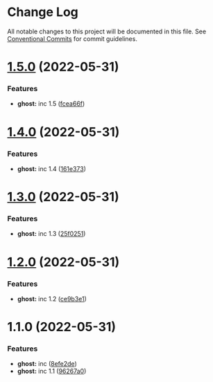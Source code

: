 # Change Log

All notable changes to this project will be documented in this file.
See [Conventional Commits](https://conventionalcommits.org) for commit guidelines.

# [1.5.0](https://github.com/dbasilioesp/lerna-learning/compare/v1.4.0...v1.5.0) (2022-05-31)


### Features

* **ghost:** inc 1.5 ([fcea66f](https://github.com/dbasilioesp/lerna-learning/commit/fcea66f11c23f51d280c798a1f00d82f24e1cdda))





# [1.4.0](https://github.com/dbasilioesp/lerna-learning/compare/v1.3.0...v1.4.0) (2022-05-31)


### Features

* **ghost:** inc 1.4 ([161e373](https://github.com/dbasilioesp/lerna-learning/commit/161e3736d4c4d38ad33405b8a8894ba92e7cdc1c))





# [1.3.0](https://github.com/dbasilioesp/lerna-learning/compare/v1.2.0...v1.3.0) (2022-05-31)


### Features

* **ghost:** inc 1.3 ([25f0251](https://github.com/dbasilioesp/lerna-learning/commit/25f0251d42376435e0534be44bc8de3aed065b3f))





# [1.2.0](https://github.com/dbasilioesp/lerna-learning/compare/v1.1.0...v1.2.0) (2022-05-31)


### Features

* **ghost:** inc 1.2 ([ce9b3e1](https://github.com/dbasilioesp/lerna-learning/commit/ce9b3e17c105e1cb0dceaab4451b75130e892227))





# 1.1.0 (2022-05-31)


### Features

* **ghost:** inc ([8efe2de](https://github.com/dbasilioesp/lerna-learning/commit/8efe2de4daf95e7c21f046111077a0aa537d070a))
* **ghost:** inc 1.1 ([96267a0](https://github.com/dbasilioesp/lerna-learning/commit/96267a085df226b2ac8be47a0f0552f9cd614fbc))
